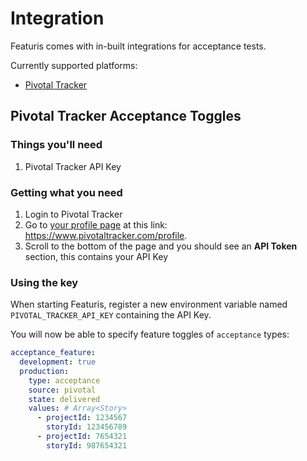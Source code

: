 # Integration

Featuris comes with in-built integrations for acceptance tests.

Currently supported platforms:
  - [Pivotal Tracker](#pivotal-tracker-acceptance-toggles)  

## Pivotal Tracker Acceptance Toggles

### Things you'll need
1. Pivotal Tracker API Key

### Getting what you need
1. Login to Pivotal Tracker
2. Go to [your profile page](https://www.pivotaltracker.com/profile) at this link: https://www.pivotaltracker.com/profile.
3. Scroll to the bottom of the page and you should see an **API Token** section, this contains your API Key

### Using the key
When starting Featuris, register a new environment variable named `PIVOTAL_TRACKER_API_KEY` containing the API Key.

You will now be able to specify feature toggles of `acceptance` types:

```yaml
acceptance_feature:
  development: true
  production:
    type: acceptance
    source: pivotal
    state: delivered
    values: # Array<Story>
      - projectId: 1234567
        storyId: 123456789
      - projectId: 7654321
        storyId: 987654321
```